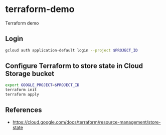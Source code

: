 # terraform-demo
Terraform demo

## Login
```zsh
gcloud auth application-default login --project $PROJECT_ID
```

## Configure Terraform to store state in Cloud Storage bucket
```zsh
export GOOGLE_PROJECT=$PROJECT_ID
terraform init
terraform apply
```

## References
- https://cloud.google.com/docs/terraform/resource-management/store-state
